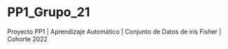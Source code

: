 # PP1_Grupo_21
Proyecto PP1 | Aprendizaje Automático | Conjunto de Datos de iris Fisher | Cohorte 2022
